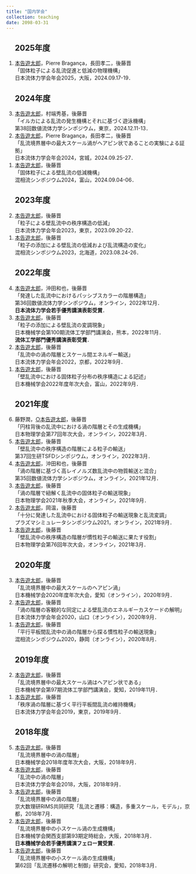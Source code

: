 ```yaml
---
title: "国内学会"
collection: teaching
date: 2098-03-31
---
```

<ul style="list-style-type:circle">
</ul>
<ol reversed>
<h2>
2025年度
</h2>
<li>
<u>本告遊太郎</u>，Pierre Bragança，長田孝二，後藤晋 <br>
「固体粒子による乱流促進と低減の物理機構」 <br>
日本流体力学会年会2025，大阪，2024.09.17-19． <br>
</li>
</ol>
<ol reversed>
<h2>
2024年度
</h2>
<li>
<u>本告遊太郎</u>，村端秀基，後藤晋 <br>
「イルカによる乱流の発生機構とそれに基づく遊泳機構」 <br>
第38回数値流体力学シンポジウム，東京，2024.12.11-13． <br>
</li>
<li>
<u>本告遊太郎</u>，Pierre Bragança，長田孝二，後藤晋 <br>
「乱流境界層中の最大スケール渦がヘアピン状であることの実験による証拠」 <br>
日本流体力学会年会2024，宮城，2024.09.25-27． <br>
</li>
<li>
<u>本告遊太郎</u>，後藤晋 <br>
「固体粒子による壁乱流の低減機構」 <br>
混相流シンポジウム2024，富山，2024.09.04-06． <br>
</li>
</ol>
<ol reversed>
<h2>
2023年度
</h2>
<li>
<u>本告遊太郎</u>，後藤晋 <br>
「粒子による壁乱流中の秩序構造の低減」 <br>
日本流体力学会年会2023，東京，2023.09.20-22． <br>
</li>
<li>
<u>本告遊太郎</u>，後藤晋 <br>
「粒子の添加による壁乱流の低減および乱流構造の変化」 <br>
混相流シンポジウム2023，北海道，2023.08.24-26． <br>
</li>
</ol>
<ol reversed>
<h2>
2022年度
</h2>
<li>
<u>本告遊太郎</u>，沖田和也，後藤晋 <br>
「発達した乱流中におけるパッシブスカラーの階層構造」 <br>
第36回数値流体力学シンポジウム，オンライン，2022年12月． <br>
<b>日本流体力学会若手優秀講演表彰受賞</b>．
</li>
<li>
<u>本告遊太郎</u>，後藤晋 <br>
「粒子の添加による壁乱流の変調現象」 <br>
日本機械学会第100期流体工学部門講演会，熊本，2022年11月． <br>
<b>流体工学部門優秀講演表彰受賞</b>．
</li>
<li>
<u>本告遊太郎</u>，後藤晋 <br>
「乱流中の渦の階層とスケール間エネルギー輸送」 <br>
日本流体力学会年会2022，京都，2022年9月．
</li>
<li>
<u>本告遊太郎</u>，後藤晋 <br>
「壁乱流中における固体粒子分布の秩序構造による記述」 <br>
日本機械学会2022年度年次大会，富山，2022年9月．
</li>
</ol>
<ol reversed>
<h2>
2021年度
</h2>
<li>
藤野潤，<u>○本告遊太郎</u>，後藤晋 <br>
「円柱背後の乱流中における渦の階層とその生成機構」 <br>
日本物理学会第77回年次大会，オンライン，2022年3月．
</li>
<!--
<li>
安房井英人，<u>本告遊太郎</u>，後藤晋 <br>
「非球形粒子の乱流輸送現象の解明へ向けた直接数値シミュレーション」 <br>
日本機械学会 関西支部 2021年度関西学生会卒業研究発表講演会，オンライン，2022年3月．
</li>
<li>
江田駿介，藤嶋歩里，中谷謙介，<u>本告遊太郎</u>，後藤晋 <br>
「強化学習による流れの能動制御の実験と数値シミュレーション」 <br>
日本機械学会 関西支部 2021年度関西学生会卒業研究発表講演会，オンライン，2022年3月．
</li>
<li>
増田颯人，小井手祐介，<u>本告遊太郎</u>，後藤晋 <br>
「高分子溶液のレオロジー特性の解明に向けた２つの異なるスケールの連成シミュレーション」 <br>
日本機械学会 関西支部 2021年度関西学生会卒業研究発表講演会，オンライン，2022年3月．
</li>
<li>
村端秀基，<u>本告遊太郎</u>，後藤晋 <br>
「イルカの背びれ周りの流れの解明に向けた数値シミュレーション」 <br>
日本機械学会 関西支部 2021年度関西学生会卒業研究発表講演会，オンライン，2022年3月．
</li>
<li>
森脇渉太，<u>本告遊太郎</u>，後藤晋 <br>
「リザバーコンピューティングを用いた壁乱流の秩序構造の推定」 <br>
日本機械学会 関西支部 2021年度関西学生会卒業研究発表講演会，オンライン，2022年3月．
</li>
-->
<li>
<u>本告遊太郎</u>，後藤晋 <br>
「壁乱流中の秩序構造の階層による粒子の輸送」 <br>
第37回生研TSFDシンポジウム，オンライン，2022年3月．
</li>
<li>
<u>本告遊太郎</u>，沖田和也，後藤晋 <br>
「渦の階層に基づく高レイノルズ数乱流中の物質輸送と混合」 <br>
第35回数値流体力学シンポジウム，オンライン，2021年12月．
</li>
<!--
<li>
渡邊大記，藤野潤，<u>本告遊太郎</u>，後藤晋 <br>
「自由表面近傍に配置された円柱後流の直接数値シミュレーション」 <br>
第35回数値流体力学シンポジウム，オンライン，2021年12月．
</li>
<li>
藤野潤， <u>本告遊太郎</u>，後藤晋 <br>
「渦伸長に基づいた円柱背後の乱流の維持機構」 <br>
第35回数値流体力学シンポジウム，オンライン，2021年12月．
</li>
<li>
犬伏正信，中谷謙介，<u>本告遊太郎</u>，後藤晋 <br>
「機械学習を用いた2次元角柱後流の乱流場推定」 <br>
第64回自動制御連合講演会，オンライン，2021年11月．
</li>
<li>
中谷謙介，犬伏正信，<u>本告遊太郎</u>，後藤晋 <br>
「機械学習を用いた時系列データからの乱流場推定」 <br>
日本流体力学会年会，オンライン，2021年9月．
</li>
<li>
-->
<li>
<u>本告遊太郎</u>，後藤晋 <br>
「渦の階層で紐解く乱流中の固体粒子の輸送現象」 <br>
日本物理学会2021年秋季大会，オンライン，2021年9月．
</li>
<li>
<u>本告遊太郎</u>，岡温，後藤晋 <br>
「十分に発達した乱流中における固体粒子の輸送現象と乱流変調」 <br>
プラズマシミュレータシンポジウム2021，オンライン，2021年9月．
</li>
<li>
<u>本告遊太郎</u>，後藤晋 <br>
「壁乱流中の秩序構造の階層が慣性粒子の輸送に果たす役割」 <br>
日本物理学会第76回年次大会，オンライン，2021年3月．
</li>
</ol>
<ol reversed>
<h2>
2020年度
</h2>
<li>
<u>本告遊太郎</u>，後藤晋 <br>
「乱流境界層中の最大スケールのヘアピン渦」 <br>
日本機械学会2020年度年次大会，愛知（オンライン），2020年9月．
</li>
<li>
<u>本告遊太郎</u>，後藤晋 <br>
「渦の階層の客観的な同定による壁乱流のエネルギーカスケードの解明」 <br>
日本流体力学会年会2020，山口（オンライン），2020年9月．
</li>
<li>
<u>本告遊太郎</u>，後藤晋 <br>
「平行平板間乱流中の渦の階層から探る慣性粒子の輸送現象」 <br>
混相流シンポジウム2020，静岡（オンライン），2020年8月．
</li>
</ol>
<ol reversed>
<h2>
2019年度
</h2>
<li>
<u>本告遊太郎</u>，後藤晋 <br>
「乱流境界層中の最大スケール渦はヘアピン状である」 <br>
日本機械学会第97期流体工学部門講演会，愛知，2019年11月．
</li>
<li>
<u>本告遊太郎</u>，後藤晋 <br>
「秩序渦の階層に基づく平行平板間乱流の維持機構」 <br>
日本流体力学会年会2019，東京，2019年9月．
</li>
<!--
<li>
後藤晋，岡温，<u>本告遊太郎</u> <br>
「乱流中の渦の階層が輸送現象に果たす役割」 <br>
日本機械学会年次大会，秋田，2019年9月．
</li>
-->
</ol>
<ol reversed>
<h2>
2018年度
</h2>
<li>
<u>本告遊太郎</u>，後藤晋 <br>
「乱流境界層中の渦の階層」 <br>
日本機械学会2018年度年次大会，大阪，2018年9月．
</li>
<li>
<u>本告遊太郎</u>，後藤晋 <br>
「乱流中の渦の階層」 <br>
日本流体力学会年会2018，大阪，2018年9月．
</li>
<li>
<u>本告遊太郎</u>，後藤晋 <br>
「乱流境界層中の渦の階層」 <br>
京大数理研RIMS共同研究「乱流と遷移：構造，多重スケール，モデル」，京都，2018年7月．
</li>
<!--
<li>
黄智權，<u>本告遊太郎</u>，後藤晋 <br>
「平行平板間乱流中の粒子のクラスタリング」 <br>
日本機械学会関西支部第93期定時総会講演会，大阪，2018年3月．
</li>
-->
<li>
<u>本告遊太郎</u>，後藤晋 <br>
「乱流境界層中の小スケール渦の生成機構」 <br>
日本機械学会関西支部第93期定時総会，大阪，2018年3月．<br>
<b>日本機械学会若手優秀講演フェロー賞受賞</b>．
</li>
<li>
<u>本告遊太郎</u>，後藤晋 <br>
「乱流境界層中の小スケール渦の生成機構」 <br>
第62回「乱流遷移の解明と制御」研究会，愛知，2018年3月．
</li>
</ol>
